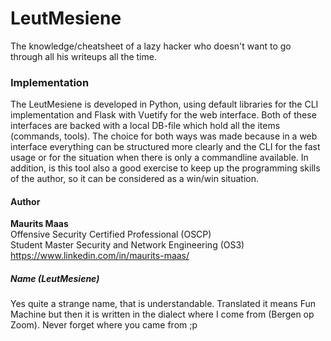 # LeutMesiene

The knowledge/cheatsheet of a lazy hacker who doesn't want to go through all his writeups all the time.  

### Implementation

The LeutMesiene is developed in Python, using default libraries for the CLI implementation and Flask with Vuetify for the web interface. Both of these interfaces are backed with a local DB-file which hold all the items (commands, tools). The choice for both ways was made because in a web interface everything can be structured more clearly and the CLI for the fast usage or for the situation when there is only a commandline available. In addition, is this tool also a good exercise to keep up the programming skills of the author, so it can be considered as a win/win situation.

#### Author

**Maurits Maas** <br>
Offensive Security Certified Professional (OSCP) <br>
Student Master Security and Network Engineering (OS3) <br>
https://www.linkedin.com/in/maurits-maas/ 

##### Name (LeutMesiene)

Yes quite a strange name, that is understandable. Translated it means Fun Machine but then it is written in the dialect where I come from (Bergen op Zoom). Never forget where you came from ;p
